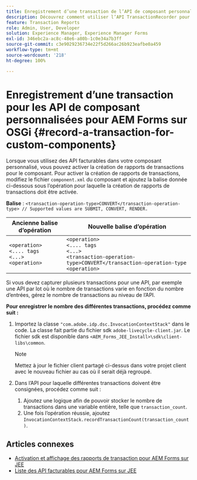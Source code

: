 ```yaml
---
title: Enregistrement d’une transaction de l’API de composant personnalisé pour AEM Forms sur JEE
description: Découvrez comment utiliser l’API TransactionRecorder pour enregistrer les transactions d’un composant personnalisé.
feature: Transaction Reports
role: Admin, User, Developer
solution: Experience Manager, Experience Manager Forms
exl-id: 346ebc2a-ac8c-48e6-a80b-1c0e34a7b3ff
source-git-commit: c3e9029236734e22f5d266ac26b923eafbe0a459
workflow-type: tm+mt
source-wordcount: '218'
ht-degree: 100%

---
```


# Enregistrement d’une transaction pour les API de composant personnalisées pour AEM Forms sur OSGi {#record-a-transaction-for-custom-components}

Lorsque vous utilisez des API facturables dans votre composant personnalisé, vous pouvez activer la création de rapports de transactions pour le composant. Pour activer la création de rapports de transactions, modifiez le fichier `component.xml` du composant et ajoutez la balise donnée ci-dessous sous l’opération pour laquelle la création de rapports de transactions doit être activée.

**Balise** : `<transaction-operation-type>CONVERT</transaction-operation-type> // Supported values are SUBMIT, CONVERT, RENDER.`

| Ancienne balise d’opération | Nouvelle balise d’opération |
| ----------- | ----------- |
| `<operation>`<br> `<.... tags`<br>`<...>`<br>`<operation>` | `<operation>`<br> `<.... tags`<br>`<...>`<br>`<transaction-operation-type>CONVERT</transaction-operation-type`<br>`<operation>` |

Si vous devez capturer plusieurs transactions pour une API, par exemple une API par lot où le nombre de transactions varie en fonction du nombre d’entrées, gérez le nombre de transactions au niveau de l’API.

**Pour enregistrer le nombre des différentes transactions, procédez comme suit :**

1. Importez la classe `"com.adobe.idp.dsc.InvocationContextStack"` dans le code. La classe fait partie du fichier sdk `adobe-livecycle-client.jar`. Le fichier sdk est disponible dans `<AEM_Forms_JEE_Install>\sdk\client-libs\common`.

   >[!NOTE]
   > Mettez à jour le fichier client partagé ci-dessus dans votre projet client avec le nouveau fichier au cas où il serait déjà regroupé.

1. Dans l’API pour laquelle différentes transactions doivent être consignées, procédez comme suit :
   1. Ajoutez une logique afin de pouvoir stocker le nombre de transactions dans une variable entière, telle que `transaction_count`.
   1. Une fois l’opération réussie, ajoutez `InvocationContextStack.recordTransactionCount(transaction_count)`.

<!--For example, you can set count for your custom component by importing class `"com.adobe.idp.dsc.InvocationContextStack"` in the code available at `adobe-livecycle-client.jar`  and determine the transaction count basis API input/result and add (In this case we add count is equal to 3):
`InvocationContextStack.recordTransactionCount(<count>).` to 
`InvocationContextStack.recordTransactionCount(3)`.-->

## Articles connexes

* [Activation et affichage des rapports de transaction pour AEM Forms sur JEE](/help/forms/using/transaction-report-overview-jee.md)
* [Liste des API facturables pour AEM Forms sur JEE](/help/forms/using/transaction-reports-billable-apis-jee.md)
